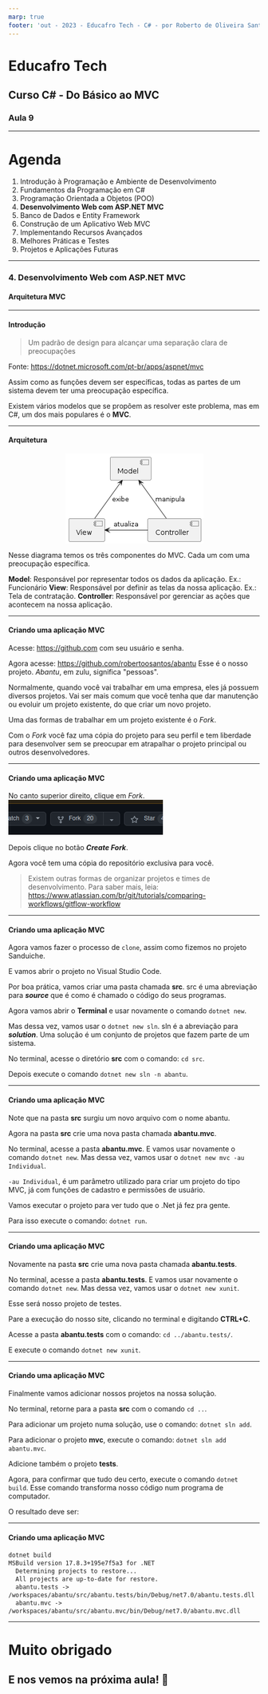 ```yaml
---
marp: true
footer: 'out - 2023 - Educafro Tech - C# - por Roberto de Oliveira Santos'
---
```

<style>
section {
    justify-content: start;
}

img[alt$="<"] {
    float: left;
    margin-right: 2em;
    }

img[alt$="center"] {
    display: block;
    margin: 0 auto;
    }
</style>

<style scoped>section { justify-content: center; }</style>

# Educafro Tech
## Curso C# - Do Básico ao MVC
### Aula 9
---
# Agenda
1. Introdução à Programação e Ambiente de Desenvolvimento
2. Fundamentos da Programação em C#
3. Programação Orientada a Objetos (POO)
4. **Desenvolvimento Web com ASP.NET MVC**
5. Banco de Dados e Entity Framework
6. Construção de um Aplicativo Web MVC
7. Implementando Recursos Avançados
8. Melhores Práticas e Testes
9. Projetos e Aplicações Futuras

---
<style scoped>section { justify-content: center; }</style>

### 4. Desenvolvimento Web com ASP.NET MVC
#### Arquitetura MVC

---

#### Introdução

> Um padrão de design para alcançar uma separação clara de preocupações

Fonte: https://dotnet.microsoft.com/pt-br/apps/aspnet/mvc

Assim como as funções devem ser específicas, todas as partes de um sistema devem ter uma preocupação específica.

Existem vários modelos que se propõem as resolver este problema, mas em C#, um dos mais populares é o **MVC**.

---

#### Arquitetura

![Modelo conceitual da arquitetura MVC center](../diagrams/out/arquitetura_mvc/arquitetura_mvc.png)

Nesse diagrama temos os três componentes do MVC. Cada um com uma preocupação específica.

**Model**: Responsável por representar todos os dados da aplicação. Ex.: Funcionário
**View**: Responsável por definir as telas da nossa aplicação. Ex.: Tela de contratação.
**Controller**: Responsável por gerenciar as ações que acontecem na nossa aplicação.

---

#### Criando uma aplicação MVC

Acesse: https://github.com com seu usuário e senha.

Agora acesse: https://github.com/robertoosantos/abantu
Esse é o nosso projeto. *Abantu*, em zulu, significa "pessoas".

Normalmente, quando você vai trabalhar em uma empresa, eles já possuem diversos projetos. Vai ser mais comum que você tenha que dar manutenção ou evoluir um projeto existente, do que criar um novo projeto.

Uma das formas de trabalhar em um projeto existente é o *Fork*.

Com o *Fork* você faz uma cópia do projeto para seu perfil e tem liberdade para desenvolver sem se preocupar em atrapalhar o projeto principal ou outros desenvolvedores.

---

#### Criando uma aplicação MVC

No canto superior direito, clique em *Fork*. ![Botão para fazer o fork de um repositório](../assets/images/imagem_fork.png)

Depois clique no botão ***Create Fork***.

Agora você tem uma cópia do repositório exclusiva para você.

> Existem outras formas de organizar projetos e times de desenvolvimento. Para saber mais, leia: https://www.atlassian.com/br/git/tutorials/comparing-workflows/gitflow-workflow

---

#### Criando uma aplicação MVC

Agora vamos fazer o processo de ```clone```, assim como fizemos no projeto Sanduiche.

E vamos abrir o projeto no Visual Studio Code.

Por boa prática, vamos criar uma pasta chamada **src**. src é uma abreviação para ***source*** que é como é chamado o código do seus programas.

Agora vamos abrir o **Terminal** e usar novamente o comando ```dotnet new```.

Mas dessa vez, vamos usar o ```dotnet new sln```. sln é a abreviação para ***solution***. Uma solução é um conjunto de projetos que fazem parte de um sistema.

No terminal, acesse o diretório **src** com o comando: ```cd src```.

Depois execute o comando ```dotnet new sln -n abantu```.

---

#### Criando uma aplicação MVC

Note que na pasta **src** surgiu um novo arquivo com o nome abantu.

Agora na pasta **src** crie uma nova pasta chamada **abantu.mvc**.

No terminal, acesse a pasta **abantu.mvc**. E vamos usar novamente o comando ```dotnet new```. Mas dessa vez, vamos usar o ```dotnet new mvc -au Individual```.

```-au Individual```, é um parâmetro utilizado para criar um projeto do tipo MVC, já com funções de cadastro e permissões de usuário.

Vamos executar o projeto para ver tudo que o .Net já fez pra gente.

Para isso execute o comando: ```dotnet run```.

---

#### Criando uma aplicação MVC

Novamente na pasta **src** crie uma nova pasta chamada **abantu.tests**.

No terminal, acesse a pasta **abantu.tests**. E vamos usar novamente o comando ```dotnet new```. Mas dessa vez, vamos usar o ```dotnet new xunit```.

Esse será nosso projeto de testes.

Pare a execução do nosso site, clicando no terminal e digitando **CTRL+C**.

Acesse a pasta **abantu.tests** com o comando: ```cd ../abantu.tests/```.

E execute o comando ```dotnet new xunit```.

---

#### Criando uma aplicação MVC

Finalmente vamos adicionar nossos projetos na nossa solução.

No terminal, retorne para a pasta **src** com o comando ```cd ..```.

Para adicionar um projeto numa solução, use o comando: ```dotnet sln add```.

Para adicionar o projeto **mvc**, execute o comando: ```dotnet sln add abantu.mvc```.

Adicione também o projeto **tests**.

Agora, para confirmar que tudo deu certo, execute o comando ```dotnet build```. Esse comando transforma nosso código num programa de computador.

O resultado deve ser:

---

#### Criando uma aplicação MVC

```
dotnet build
MSBuild version 17.8.3+195e7f5a3 for .NET
  Determining projects to restore...
  All projects are up-to-date for restore.
  abantu.tests -> /workspaces/abantu/src/abantu.tests/bin/Debug/net7.0/abantu.tests.dll
  abantu.mvc -> /workspaces/abantu/src/abantu.mvc/bin/Debug/net7.0/abantu.mvc.dll
```

---


<style scoped>section { justify-content: center; }</style>

# Muito obrigado
## E nos vemos na próxima aula! 👋




